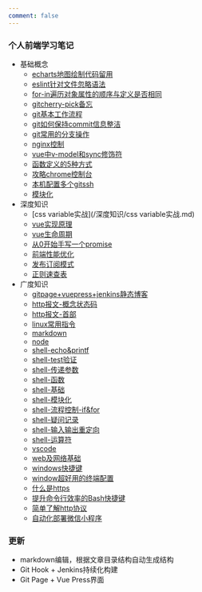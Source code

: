 ```yaml
---
comment: false 
---
```


### 个人前端学习笔记

- 基础概念
  - [echarts地图绘制代码留用](/基础概念/echarts地图绘制代码留用.md)
  - [eslint针对文件忽略语法](/基础概念/eslint针对文件忽略语法.md)
  - [for-in遍历对象属性的顺序与定义是否相同](/基础概念/for-in遍历对象属性的顺序与定义是否相同.md)
  - [gitcherry-pick备忘](/基础概念/gitcherry-pick备忘.md)
  - [git基本工作流程](/基础概念/git基本工作流程.md)
  - [git如何保持commit信息整洁](/基础概念/git如何保持commit信息整洁.md)
  - [git常用的分支操作](/基础概念/git常用的分支操作.md)
  - [nginx控制](/基础概念/nginx控制.md)
  - [vue中v-model和sync修饰符](/基础概念/vue中v-model和sync修饰符.md)
  - [函数定义的5种方式](/基础概念/函数定义的5种方式.md)
  - [攻略chrome控制台](/基础概念/攻略chrome控制台.md)
  - [本机配置多个gitssh](/基础概念/本机配置多个gitssh.md)
  - [模块化](/基础概念/模块化.md)
- 深度知识
  - [css variable实战](/深度知识/css variable实战.md)
  - [vue实现原理](/深度知识/vue实现原理.md)
  - [vue生命周期](/深度知识/vue生命周期.md)
  - [从0开始手写一个promise](/深度知识/从0开始手写一个promise.md)
  - [前端性能优化](/深度知识/前端性能优化.md)
  - [发布订阅模式](/深度知识/发布订阅模式.md)
  - [正则速查表](/深度知识/正则速查表.md)
- 广度知识
  - [gitpage+vuepress+jenkins静态博客](/广度知识/gitpage+vuepress+jenkins静态博客.md)
  - [http报文-概念状态码](/广度知识/http报文-概念状态码.md)
  - [http报文-首部](/广度知识/http报文-首部.md)
  - [linux常用指令](/广度知识/linux常用指令.md)
  - [markdown](/广度知识/markdown.md)
  - [node](/广度知识/node.md)
  - [shell-echo&printf](/广度知识/shell-echo&printf.md)
  - [shell-test验证](/广度知识/shell-test验证.md)
  - [shell-传递参数](/广度知识/shell-传递参数.md)
  - [shell-函数](/广度知识/shell-函数.md)
  - [shell-基础](/广度知识/shell-基础.md)
  - [shell-模块化](/广度知识/shell-模块化.md)
  - [shell-流程控制-if&for](/广度知识/shell-流程控制-if&for.md)
  - [shell-疑问记录](/广度知识/shell-疑问记录.md)
  - [shell-输入输出重定向](/广度知识/shell-输入输出重定向.md)
  - [shell-运算符](/广度知识/shell-运算符.md)
  - [vscode](/广度知识/vscode.md)
  - [web及网络基础](/广度知识/web及网络基础.md)
  - [windows快捷键](/广度知识/windows快捷键.md)
  - [window超好用的终端配置](/广度知识/window超好用的终端配置.md)
  - [什么是https](/广度知识/什么是https.md)
  - [提升命令行效率的Bash快捷键](/广度知识/提升命令行效率的Bash快捷键.md)
  - [简单了解http协议](/广度知识/简单了解http协议.md)
  - [自动化部署微信小程序](/广度知识/自动化部署微信小程序.md)


### 更新
- markdown编辑，根据文章目录结构自动生成结构
- Git Hook + Jenkins持续化构建
- Git Page + Vue Press界面
